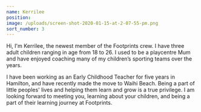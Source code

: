 ```yaml
---
name: Kerrilee
position:
image: /uploads/screen-shot-2020-01-15-at-2-07-55-pm.png
sort_number: 3
---
```


Hi, I'm Kerrilee, the newest member of the Footprints crew. I have three adult children ranging in age from 18 to 26. I used to be a playcentre Mum and have enjoyed coaching many of my children’s sporting teams over the years.

I have been working as an Early Childhood Teacher for five years in Hamilton, and have recently made the move to Waihi Beach. Being a part of little peoples' lives and helping them learn and grow is a true privilege. I am looking forward to meeting you, learning about your children, and being a part of their learning journey at Footprints.